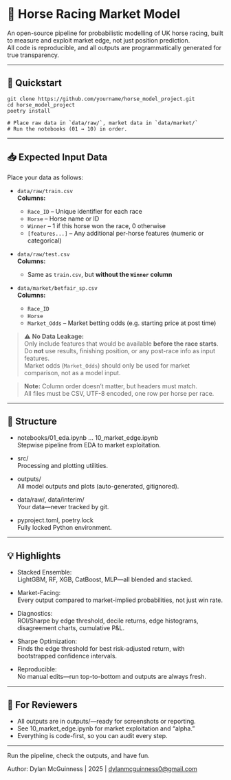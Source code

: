 # 🏇 Horse Racing Market Model

An open-source pipeline for probabilistic modelling of UK horse racing, built to measure and exploit market edge, not just position prediction.  
All code is reproducible, and all outputs are programmatically generated for true transparency.

---

## 🚦 Quickstart

    git clone https://github.com/yourname/horse_model_project.git
    cd horse_model_project
    poetry install

    # Place raw data in `data/raw/`, market data in `data/market/`
    # Run the notebooks (01 → 10) in order.

---

## 📥 Expected Input Data

Place your data as follows:

- `data/raw/train.csv`  
  **Columns:**  
  - `Race_ID` – Unique identifier for each race  
  - `Horse` – Horse name or ID  
  - `Winner` – 1 if this horse won the race, 0 otherwise  
  - `[features...]` – Any additional per-horse features (numeric or categorical)

- `data/raw/test.csv`  
  **Columns:**  
  - Same as `train.csv`, but **without the `Winner` column**

- `data/market/betfair_sp.csv`  
  **Columns:**  
  - `Race_ID`  
  - `Horse`  
  - `Market_Odds` – Market betting odds (e.g. starting price at post time)

> ⚠️ **No Data Leakage:**  
> Only include features that would be available **before the race starts**.  
> Do **not** use results, finishing position, or any post-race info as input features.  
> Market odds (`Market_Odds`) should only be used for market comparison, not as a model input.

> **Note:** Column order doesn’t matter, but headers must match.  
> All files must be CSV, UTF-8 encoded, one row per horse per race.

---

## 📂 Structure

- notebooks/01_eda.ipynb ... 10_market_edge.ipynb  
  Stepwise pipeline from EDA to market exploitation.

- src/  
  Processing and plotting utilities.

- outputs/  
  All model outputs and plots (auto-generated, gitignored).

- data/raw/, data/interim/  
  Your data—never tracked by git.

- pyproject.toml, poetry.lock  
  Fully locked Python environment.

---

## 💡 Highlights

- Stacked Ensemble:  
  LightGBM, RF, XGB, CatBoost, MLP—all blended and stacked.

- Market-Facing:  
  Every output compared to market-implied probabilities, not just win rate.

- Diagnostics:  
  ROI/Sharpe by edge threshold, decile returns, edge histograms, disagreement charts, cumulative P&L.

- Sharpe Optimization:  
  Finds the edge threshold for best risk-adjusted return, with bootstrapped confidence intervals.

- Reproducible:  
  No manual edits—run top-to-bottom and outputs are always fresh.

---

## 📝 For Reviewers

- All outputs are in outputs/—ready for screenshots or reporting.
- See 10_market_edge.ipynb for market exploitation and “alpha.”
- Everything is code-first, so you can audit every step.

---

Run the pipeline, check the outputs, and have fun.

Author: Dylan McGuinness | 2025 | dylanmcguinness0@gmail.com
